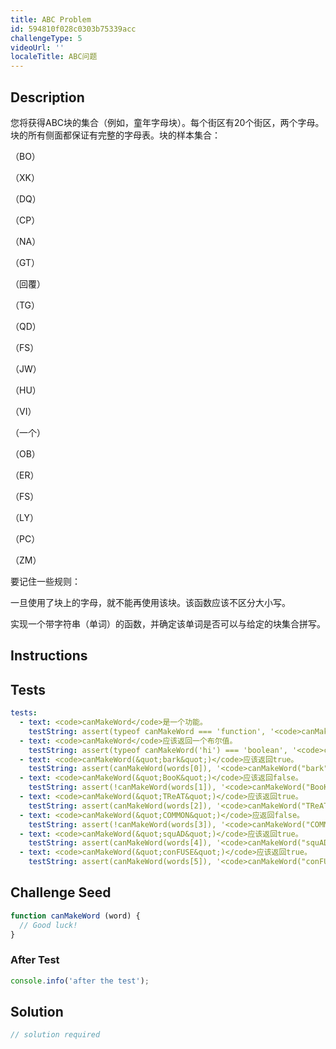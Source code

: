 ```yaml
---
title: ABC Problem
id: 594810f028c0303b75339acc
challengeType: 5
videoUrl: ''
localeTitle: ABC问题
---
```


## Description
<section id="description"><p>您将获得ABC块的集合（例如，童年字母块）。每个街区有20个街区，两个字母。块的所有侧面都保证有完整的字母表。块的样本集合： </p><p> （BO） </p><p> （XK） </p><p> （DQ） </p><p> （CP） </p><p> （NA） </p><p> （GT） </p><p> （回覆） </p><p> （TG） </p><p> （QD） </p><p> （FS） </p><p> （JW） </p><p> （HU） </p><p> （VI） </p><p> （一个） </p><p> （OB） </p><p> （ER） </p><p> （FS） </p><p> （LY） </p><p> （PC） </p><p> （ZM） </p><p>要记住一些规则： </p>一旦使用了块上的字母，就不能再使用该块。该函数应该不区分大小写。 <p>实现一个带字符串（单词）的函数，并确定该单词是否可以与给定的块集合拼写。 </p></section>

## Instructions
<section id="instructions">
</section>

## Tests
<section id='tests'>

```yml
tests:
  - text: <code>canMakeWord</code>是一个功能。
    testString: assert(typeof canMakeWord === 'function', '<code>canMakeWord</code> is a function.');
  - text: <code>canMakeWord</code>应该返回一个布尔值。
    testString: assert(typeof canMakeWord('hi') === 'boolean', '<code>canMakeWord</code> should return a boolean.');
  - text: <code>canMakeWord(&quot;bark&quot;)</code>应该返回true。
    testString: assert(canMakeWord(words[0]), '<code>canMakeWord("bark")</code> should return true.');
  - text: <code>canMakeWord(&quot;BooK&quot;)</code>应该返回false。
    testString: assert(!canMakeWord(words[1]), '<code>canMakeWord("BooK")</code> should return false.');
  - text: <code>canMakeWord(&quot;TReAT&quot;)</code>应该返回true。
    testString: assert(canMakeWord(words[2]), '<code>canMakeWord("TReAT")</code> should return true.');
  - text: <code>canMakeWord(&quot;COMMON&quot;)</code>应返回false。
    testString: assert(!canMakeWord(words[3]), '<code>canMakeWord("COMMON")</code> should return false.');
  - text: <code>canMakeWord(&quot;squAD&quot;)</code>应该返回true。
    testString: assert(canMakeWord(words[4]), '<code>canMakeWord("squAD")</code> should return true.');
  - text: <code>canMakeWord(&quot;conFUSE&quot;)</code>应该返回true。
    testString: assert(canMakeWord(words[5]), '<code>canMakeWord("conFUSE")</code> should return true.');

```

</section>

## Challenge Seed
<section id='challengeSeed'>

<div id='js-seed'>

```js
function canMakeWord (word) {
  // Good luck!
}

```

</div>


### After Test
<div id='js-teardown'>

```js
console.info('after the test');
```

</div>

</section>

## Solution
<section id='solution'>

```js
// solution required
```
</section>
